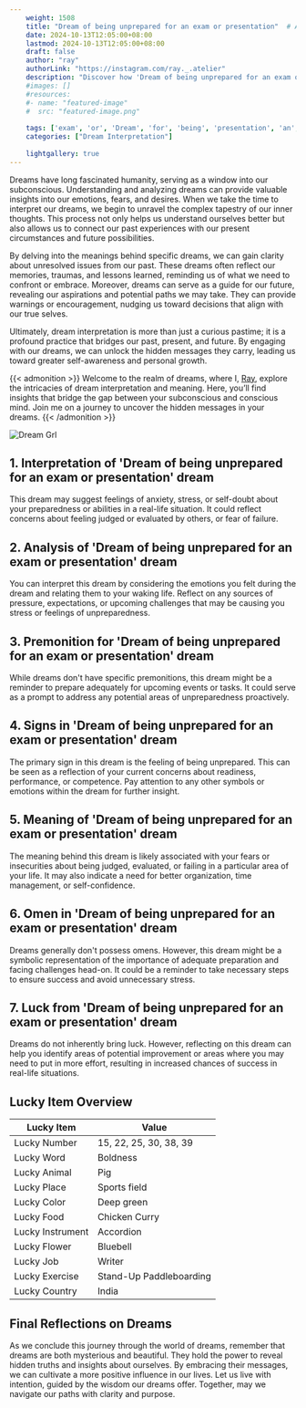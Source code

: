 ```yaml
---
    weight: 1508
    title: "Dream of being unprepared for an exam or presentation"  # Assuming 'title' column exists
    date: 2024-10-13T12:05:00+08:00
    lastmod: 2024-10-13T12:05:00+08:00
    draft: false
    author: "ray"
    authorLink: "https://instagram.com/ray._.atelier"
    description: "Discover how 'Dream of being unprepared for an exam or presentation' can interpret your future and uncover its significant meanings in your life."
    #images: []
    #resources:
    #- name: "featured-image"
    #  src: "featured-image.png"
    
    tags: ['exam', 'or', 'Dream', 'for', 'being', 'presentation', 'an', 'unprepared', 'of']
    categories: ["Dream Interpretation"]
    
    lightgallery: true
---
```

    
Dreams have long fascinated humanity, serving as a window into our subconscious. Understanding and analyzing dreams can provide valuable insights into our emotions, fears, and desires. When we take the time to interpret our dreams, we begin to unravel the complex tapestry of our inner thoughts. This process not only helps us understand ourselves better but also allows us to connect our past experiences with our present circumstances and future possibilities.

By delving into the meanings behind specific dreams, we can gain clarity about unresolved issues from our past. These dreams often reflect our memories, traumas, and lessons learned, reminding us of what we need to confront or embrace. Moreover, dreams can serve as a guide for our future, revealing our aspirations and potential paths we may take. They can provide warnings or encouragement, nudging us toward decisions that align with our true selves.

Ultimately, dream interpretation is more than just a curious pastime; it is a profound practice that bridges our past, present, and future. By engaging with our dreams, we can unlock the hidden messages they carry, leading us toward greater self-awareness and personal growth.

{{< admonition >}}
Welcome to the realm of dreams, where I, [Ray](https://instagram.com/ray._.atelier), explore the intricacies of dream interpretation and meaning. Here, you’ll find insights that bridge the gap between your subconscious and conscious mind. Join me on a journey to uncover the hidden messages in your dreams.
{{< /admonition >}}

![Dream Grl](https://cdn.pixabay.com/photo/2017/11/02/03/35/gothic-2910057_1280.jpg "Dream Grl")

## 1. Interpretation of 'Dream of being unprepared for an exam or presentation' dream
 This dream may suggest feelings of anxiety, stress, or self-doubt about your preparedness or abilities in a real-life situation. It could reflect concerns about feeling judged or evaluated by others, or fear of failure.

## 2. Analysis of 'Dream of being unprepared for an exam or presentation' dream
 You can interpret this dream by considering the emotions you felt during the dream and relating them to your waking life. Reflect on any sources of pressure, expectations, or upcoming challenges that may be causing you stress or feelings of unpreparedness.

## 3. Premonition for 'Dream of being unprepared for an exam or presentation' dream
 While dreams don't have specific premonitions, this dream might be a reminder to prepare adequately for upcoming events or tasks. It could serve as a prompt to address any potential areas of unpreparedness proactively.

## 4. Signs in 'Dream of being unprepared for an exam or presentation' dream
 The primary sign in this dream is the feeling of being unprepared. This can be seen as a reflection of your current concerns about readiness, performance, or competence. Pay attention to any other symbols or emotions within the dream for further insight.

## 5. Meaning of 'Dream of being unprepared for an exam or presentation' dream
 The meaning behind this dream is likely associated with your fears or insecurities about being judged, evaluated, or failing in a particular area of your life. It may also indicate a need for better organization, time management, or self-confidence.

## 6. Omen in 'Dream of being unprepared for an exam or presentation' dream
 Dreams generally don't possess omens. However, this dream might be a symbolic representation of the importance of adequate preparation and facing challenges head-on. It could be a reminder to take necessary steps to ensure success and avoid unnecessary stress.

## 7. Luck from 'Dream of being unprepared for an exam or presentation' dream
 Dreams do not inherently bring luck. However, reflecting on this dream can help you identify areas of potential improvement or areas where you may need to put in more effort, resulting in increased chances of success in real-life situations.

## Lucky Item Overview
| Lucky Item          | Value              |
|---------------|--------------------|
| Lucky Number        | 15, 22, 25, 30, 38, 39  |
| Lucky Word          | Boldness |
| Lucky Animal        | Pig |
| Lucky Place         | Sports field     |
| Lucky Color         | Deep green     |
| Lucky Food          | Chicken Curry      |
| Lucky Instrument    | Accordion |
| Lucky Flower        | Bluebell    |
| Lucky Job           | Writer       |
| Lucky Exercise      | Stand-Up Paddleboarding  |
| Lucky Country       | India    |


##  Final Reflections on Dreams

As we conclude this journey through the world of dreams, remember that dreams are both mysterious and beautiful. They hold the power to reveal hidden truths and insights about ourselves. By embracing their messages, we can cultivate a more positive influence in our lives. Let us live with intention, guided by the wisdom our dreams offer. Together, may we navigate our paths with clarity and purpose.
